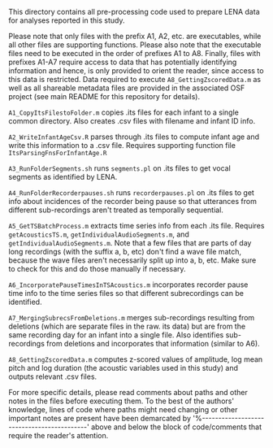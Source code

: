This directory contains all pre-processing code used to prepare LENA data for analyses reported in this study. 

Please note that only files with the prefix A1, A2, etc. are executables, while all other files are supporting functions. Please also note that the executable files need to be executed in the order of prefixes A1 to A8. Finally, files with prefixes A1-A7 require access to data that has potentially identifying information and hence, is only provided to orient the reader, since access to this data is restricted. Data required to execute `A8_GettingZscoredData.m` as well as all shareable metadata files are provided in the associated OSF project (see main README for this repository for details).

`A1_CopyItsFilestoFolder.m` copies .its files for each infant to a single common directory. Also creates .csv files with filename and infant ID info.

`A2_WriteInfantAgeCsv.R` parses through .its files to compute infant age and write this information to a .csv file. Requires supporting function file `ItsParsingFnsForInfantAge.R`

`A3_RunFolderSegments.sh` runs `segments.pl` on .its files to get vocal segments as identified by LENA.

`A4_RunFolderRecorderpauses.sh` runs `recorderpauses.pl` on .its files to get info about incidences of the recorder being pause so that utterances from different sub-recordings aren't treated as temporally sequential.

`A5_GetTSBatchProcess.m` extracts time series info from each .its file. Requires `getAcousticsTS.m`, `getIndividualAudioSegments.m`, and `getIndividualAudioSegments.m`. Note that a few files that are parts of day long recordings (with the suffix a, b, etc) don't find a wave file match, because the wave files aren't necessarily split up into a, b, etc. Make sure to check for this and do those manually if necessary.

`A6_IncorporatePauseTimesInTSAcoustics.m` incorporates recorder pause time info to the time series files so that different subrecordings can be identified.

`A7_MergingSubrecsFromDeletions.m` merges sub-recordings resulting from deletions (which are separate files in the raw. its data) but are from the same recording day for an infant into a single file. Also identifies sub-recordings from deletions and incorporates that information (similar to A6). 

`A8_GettingZscoredData.m` computes z-scored values of amplitude, log mean pitch and log duration (the acoustic variables used in this study) and outputs relevant .csv files. 

For more specific details, please read comments about paths and other notes in the files before executing them. To the best of the authors' knowledge, lines of code where paths might need changing or other important notes are present have been demarcated by '%-------------------------------------------' above and below the block of code/comments that require the reader's attention.
